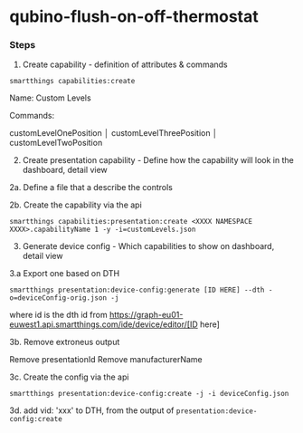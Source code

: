 # qubino-flush-on-off-thermostat

### Steps

1. Create capability - definition of attributes & commands

`smartthings capabilities:create`

Name: Custom Levels

Commands:

customLevelOnePosition
│ customLevelThreePosition
│ customLevelTwoPosition

2. Create presentation capability - Define how the capability will look in the dashboard, detail view

2a. Define a file that a describe the controls

2b. Create the capability via the api

`smartthings capabilities:presentation:create <XXXX NAMESPACE XXXX>.capabilityName 1 -y -i=customLevels.json`

3. Generate device config - Which capabilities to show on dashboard, detail view

3.a Export one based on DTH

`smartthings presentation:device-config:generate [ID HERE] --dth -o=deviceConfig-orig.json -j`

where id is the dth id from https://graph-eu01-euwest1.api.smartthings.com/ide/device/editor/[ID here]

3b. Remove extroneus output

Remove presentationId
Remove manufacturerName

3c. Create the config via the api

`smartthings presentation:device-config:create -j -i deviceConfig.json`

3d. add vid: 'xxx' to DTH, from the output of `presentation:device-config:create`
